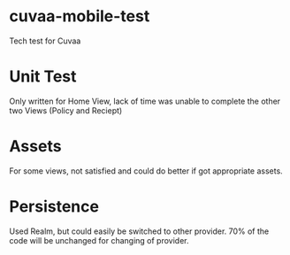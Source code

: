 # cuvaa-mobile-test
Tech test for Cuvaa
# Unit Test
Only written for Home View, lack of time was unable to complete the other two Views (Policy and Reciept)
# Assets
For some views, not satisfied and could do better if got appropriate assets.
# Persistence
Used Realm, but could easily be switched to other provider. 70% of the code will be unchanged for changing of provider.
